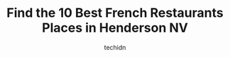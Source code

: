 ---
layout: ampstory
image: https://i0.wp.com/www.depkes.org/wp-content/uploads/2023/06/french-restaurants-0-in-henderson-nv-1685845160.jpeg?resize=640,853
author: techidn
featured: false
description: Discover the impressive array of French Restaurants options in Henderson NV, where you can find 10 of the largest French Restaurants establishments in the area. From renowned classics to hid
title: Find the 10 Best French Restaurants Places in Henderson NV
cover:
   title: Find the 10 Best French Restaurants Places in Henderson NV
   subtitle: Rickpate
   background: https://www.depkes.org/wp-content/uploads/2023/06/french-restaurants-0-in-henderson-nv-1685845160.jpeg

pages: 
 - layout: thirds
   top: <h1>#1 Mimis Cafe</h1>
   bottom: "<p>Okay, Im starting my review with a statement and I never sugarcoat anything. I always read the reviews left by others who have either visited or have eaten at and I look</p>"
   background: https://www.depkes.org/wp-content/uploads/2023/06/french-restaurants-1-in-henderson-nv-1685845160.jpeg
   backgroundblur: true
 - layout: thirds
   top: <h1>#2 CRAFTkitchen</h1>
   bottom: "<p>I came in super hungry waiting for that famous Benedict and salmon meal.Got me unlimited mimosa with pineapple to start with and went down the line whatever they had.Got </p>"
   background: https://www.depkes.org/wp-content/uploads/2023/06/french-restaurants-2-in-henderson-nv-1685845160.jpeg
   cta:
      link: https://www.depkes.org/blog/find-the-10-best-french-restaurants-places-in-henderson-nv/
      text: Find the 10 Best French Restaurants Places in Henderson NV
 - layout: thirds
   top: <h1>#3 Marie Callenders Restaurant & Bakery</h1>
   bottom: "<p>530 N Stephanie St, Henderson, NV 89014, United States</p>"
   background: https://www.depkes.org/wp-content/uploads/2023/06/french-restaurants-3-in-henderson-nv-1685845161.jpeg
   cta:
      link: https://www.depkes.org/blog/find-the-10-best-french-restaurants-places-in-henderson-nv/
      text: Find the 10 Best French Restaurants Places in Henderson NV
 - layout: thirds
   top: <h1>#4 Bardot Brasserie</h1>
   bottom: "<p>ARIA Resort & Casino, 3730 S Las Vegas Blvd, Las Vegas, NV 89109, United States</p>"
   background: https://images.unsplash.com/photo-1597773150796-e5c14ebecbf5?ixlib=rb-4.0.3&ixid=MnwxMjA3fDB8MHxwaG90by1wYWdlfHx8fGVufDB8fHx8&auto=format&fit=crop&w=640&h=853&q=80
   cta:
      link: https://www.depkes.org/blog/find-the-10-best-french-restaurants-places-in-henderson-nv/
      text: Find the 10 Best French Restaurants Places in Henderson NV
 - layout: thirds
   top: <h1>#5 Biscuits and Bourbon</h1>
   bottom: "<p>109 S Water St, Henderson, NV 89015, United States</p>"
   background: https://images.unsplash.com/photo-1613843873231-1447db182f97?ixlib=rb-4.0.3&ixid=MnwxMjA3fDB8MHxwaG90by1wYWdlfHx8fGVufDB8fHx8&auto=format&fit=crop&w=640&h=853&q=80
   cta:
      link: https://www.depkes.org/blog/find-the-10-best-french-restaurants-places-in-henderson-nv/
      text: Find the 10 Best French Restaurants Places in Henderson NV
 - layout: thirds
   top: <h1>#6 Scrambled</h1>
   bottom: "<p>2645 St Rose Pkwy Suite 170, Henderson, NV 89052, United States</p>"
   background: https://images.unsplash.com/photo-1564951434112-64d74cc2a2d7?ixlib=rb-4.0.3&ixid=MnwxMjA3fDB8MHxwaG90by1wYWdlfHx8fGVufDB8fHx8&auto=format&fit=crop&w=640&h=853&q=80
   cta:
      link: https://www.depkes.org/blog/find-the-10-best-french-restaurants-places-in-henderson-nv/
      text: Find the 10 Best French Restaurants Places in Henderson NV
 - layout: thirds
   top: <h1>#7 French Crepes</h1>
   bottom: "<p>7425 S Eastern Ave, Las Vegas, NV 89123, United States</p>"
   background: https://images.unsplash.com/photo-1591393223703-56fe1347ac62?ixlib=rb-4.0.3&ixid=MnwxMjA3fDB8MHxwaG90by1wYWdlfHx8fGVufDB8fHx8&auto=format&fit=crop&w=640&h=853&q=80
   cta:
      link: https://www.depkes.org/blog/find-the-10-best-french-restaurants-places-in-henderson-nv/
      text: Find the 10 Best French Restaurants Places in Henderson NV
 - layout: thirds
   middle: Continue reading...
   background: https://images.unsplash.com/photo-1536745287225-21d689278fd1?ixlib=rb-4.0.3&ixid=MnwxMjA3fDB8MHxwaG90by1wYWdlfHx8fGVufDB8fHx8&auto=format&fit=crop&w=640&h=853&q=80
   cta:
      link: https://www.depkes.org/blog/find-the-10-best-french-restaurants-places-in-henderson-nv/
      text: Find the 10 Best French Restaurants Places in Henderson NV
      
---